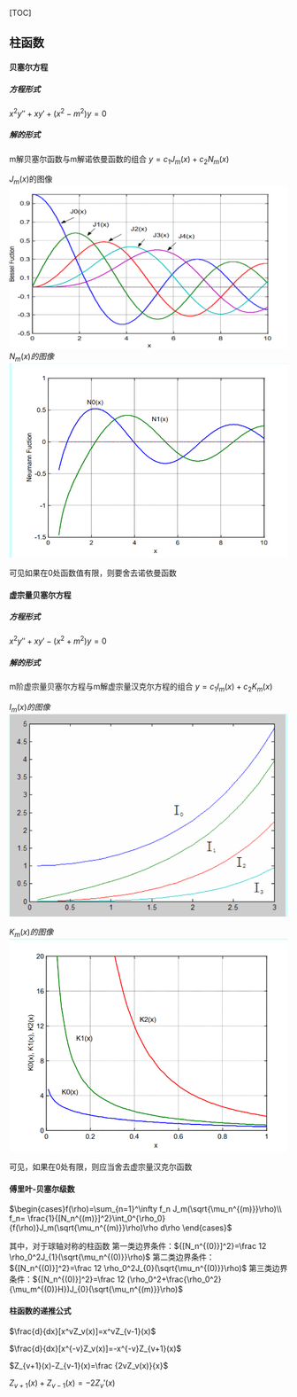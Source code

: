 [TOC]
## 柱函数

#### 贝塞尔方程
##### 方程形式
$x^2y''+xy'+(x^2-m^2)y=0$
##### 解的形式
m解贝塞尔函数与m解诺依曼函数的组合
$y=c_1J_m(x)+c_2N_m(x)$

$J_m(x)$的图像
![](images/2022-06-05-16-13-46.png)
$N_m(x)的图像$
![](images/2022-06-05-16-14-39.png)

可见如果在0处函数值有限，则要舍去诺依曼函数

#### 虚宗量贝塞尔方程
##### 方程形式
$x^2y''+xy'-(x^2+m^2)y=0$
##### 解的形式
m阶虚宗量贝塞尔方程与m解虚宗量汉克尔方程的组合
$y=c_1I_m(x)+c_2K_m(x)$

$I_m(x)的图像$
![](images/2022-06-05-16-20-29.png)

$K_m(x)的图像$
![](images/2022-06-05-16-21-01.png)

可见，如果在0处有限，则应当舍去虚宗量汉克尔函数

#### 傅里叶-贝塞尔级数
$\begin{cases}f(\rho)=\sum_{n=1}^\infty f_n J_m(\sqrt{\mu_n^{(m)}}\rho)\\ f_n= \frac{1}{[N_n^{(m)}]^2}\int_0^{\rho_0} {f(\rho)}J_m(\sqrt{\mu_n^{(m)}}\rho)\rho d\rho \end{cases}$

其中，对于球轴对称的柱函数
第一类边界条件：${[N_n^{(0)}]^2}=\frac 12 \rho_0^2J_{1}(\sqrt{\mu_n^{(0)}}\rho)$
第二类边界条件：${[N_n^{(0)}]^2}=\frac 12 \rho_0^2J_{0}(\sqrt{\mu_n^{(0)}}\rho)$
第三类边界条件：${[N_n^{(0)}]^2}=\frac 12 (\rho_0^2+\frac{\rho_0^2}{\mu_m^{(0)}H})J_{0}(\sqrt{\mu_n^{(m)}}\rho)$

#### 柱函数的递推公式
$\frac{d}{dx}[x^vZ_v(x)]=x^vZ_{v-1}(x)$

$\frac{d}{dx}[x^{-v}Z_v(x)]=-x^{-v}Z_{v+1}(x)$

$Z_{v+1}(x)-Z_{v-1}(x)=\frac {2vZ_v(x)}{x}$

$Z_{v+1}(x)+Z_{v-1}(x)=-2Z_v'(x)$